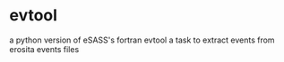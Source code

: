 # evtool
a python version of eSASS's fortran evtool a task to extract events from erosita events files
